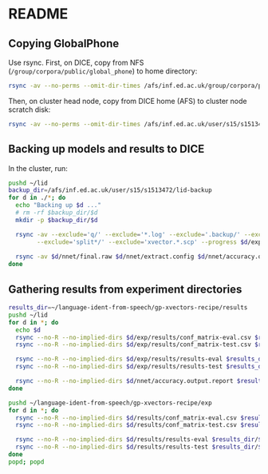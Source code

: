 # README

## Copying GlobalPhone

Use rsync. First, on DICE, copy from NFS (`/group/corpora/public/global_phone`) to home directory:
```bash
rsync -av --no-perms --omit-dir-times /afs/inf.ed.ac.uk/group/corpora/public/global_phone/Ukrainian/ ~/lid/global_phone/Ukrainian
```

Then, on cluster head node, copy from DICE home (AFS) to cluster node scratch disk:
```bash
rsync -av --no-perms --omit-dir-times /afs/inf.ed.ac.uk/user/s15/s1513472/lid/global_phone/Ukrainian/ /disk/scratch/lid/global_phone/Ukrainian
```

## Backing up models and results to DICE

In the cluster, run:
```bash
pushd ~/lid
backup_dir=/afs/inf.ed.ac.uk/user/s15/s1513472/lid-backup
for d in ./*; do
  echo "Backing up $d ..."
  # rm -rf $backup_dir/$d
  mkdir -p $backup_dir/$d

  rsync -av --exclude='q/' --exclude='*.log' --exclude='.backup/' --exclude='log/' \
        --exclude='split*/' --exclude='xvector.*.scp' --progress $d/exp $backup_dir/$d
  
  rsync -av $d/nnet/final.raw $d/nnet/extract.config $d/nnet/accuracy.output.report $backup_dir/$d/
done
```

## Gathering results from experiment directories
```bash
results_dir=~/language-ident-from-speech/gp-xvectors-recipe/results
pushd ~/lid
for d in *; do
  echo $d
  rsync --no-R --no-implied-dirs $d/exp/results/conf_matrix-eval.csv $results_dir/${d}_conf_matrix-eval.csv
  rsync --no-R --no-implied-dirs $d/exp/results/conf_matrix-test.csv $results_dir/${d}_conf_matrix-test.csv

  rsync --no-R --no-implied-dirs $d/exp/results/results-eval $results_dir/${d}_results-eval
  rsync --no-R --no-implied-dirs $d/exp/results/results-test $results_dir/${d}_results-test

  rsync --no-R --no-implied-dirs $d/nnet/accuracy.output.report $results_dir/${d}_accuracy.output.report
done

pushd ~/language-ident-from-speech/gp-xvectors-recipe/exp
for d in *; do
  rsync --no-R --no-implied-dirs $d/results/conf_matrix-eval.csv $results_dir/${d}_conf_matrix-eval.csv
  rsync --no-R --no-implied-dirs $d/results/conf_matrix-test.csv $results_dir/${d}_conf_matrix-test.csv

  rsync --no-R --no-implied-dirs $d/results/results-eval $results_dir/${d}_results-eval
  rsync --no-R --no-implied-dirs $d/results/results-test $results_dir/${d}_results-test
done
popd; popd
```
